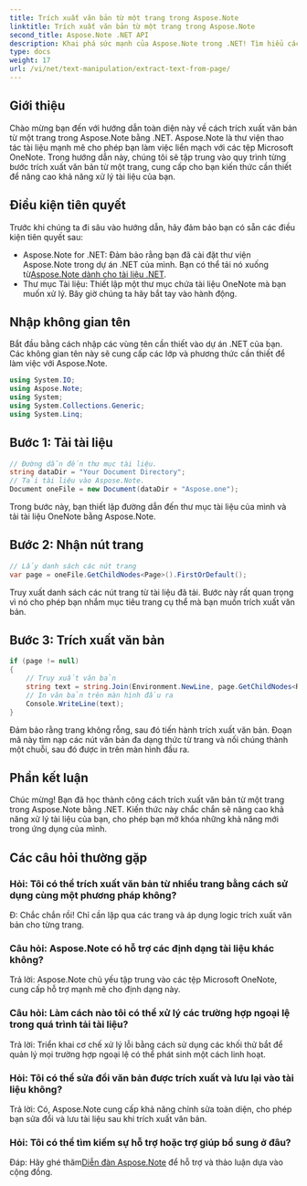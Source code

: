 ```yaml
---
title: Trích xuất văn bản từ một trang trong Aspose.Note
linktitle: Trích xuất văn bản từ một trang trong Aspose.Note
second_title: Aspose.Note .NET API
description: Khai phá sức mạnh của Aspose.Note trong .NET! Tìm hiểu cách trích xuất văn bản từ các trang OneNote theo từng bước. Hãy nâng cao kỹ năng xử lý tài liệu của bạn ngay hôm nay.
type: docs
weight: 17
url: /vi/net/text-manipulation/extract-text-from-page/
---
```

## Giới thiệu
Chào mừng bạn đến với hướng dẫn toàn diện này về cách trích xuất văn bản từ một trang trong Aspose.Note bằng .NET. Aspose.Note là thư viện thao tác tài liệu mạnh mẽ cho phép bạn làm việc liền mạch với các tệp Microsoft OneNote. Trong hướng dẫn này, chúng tôi sẽ tập trung vào quy trình từng bước trích xuất văn bản từ một trang, cung cấp cho bạn kiến thức cần thiết để nâng cao khả năng xử lý tài liệu của bạn.
## Điều kiện tiên quyết
Trước khi chúng ta đi sâu vào hướng dẫn, hãy đảm bảo bạn có sẵn các điều kiện tiên quyết sau:
-  Aspose.Note for .NET: Đảm bảo rằng bạn đã cài đặt thư viện Aspose.Note trong dự án .NET của mình. Bạn có thể tải nó xuống từ[Aspose.Note dành cho tài liệu .NET](https://reference.aspose.com/note/net/).
- Thư mục Tài liệu: Thiết lập một thư mục chứa tài liệu OneNote mà bạn muốn xử lý.
Bây giờ chúng ta hãy bắt tay vào hành động.
## Nhập không gian tên
Bắt đầu bằng cách nhập các vùng tên cần thiết vào dự án .NET của bạn. Các không gian tên này sẽ cung cấp các lớp và phương thức cần thiết để làm việc với Aspose.Note.
```csharp
using System.IO;
using Aspose.Note;
using System;
using System.Collections.Generic;
using System.Linq;
```
## Bước 1: Tải tài liệu
```csharp
// Đường dẫn đến thư mục tài liệu.
string dataDir = "Your Document Directory";
// Tải tài liệu vào Aspose.Note.
Document oneFile = new Document(dataDir + "Aspose.one");
```
Trong bước này, bạn thiết lập đường dẫn đến thư mục tài liệu của mình và tải tài liệu OneNote bằng Aspose.Note.
## Bước 2: Nhận nút trang
```csharp
// Lấy danh sách các nút trang
var page = oneFile.GetChildNodes<Page>().FirstOrDefault();
```
Truy xuất danh sách các nút trang từ tài liệu đã tải. Bước này rất quan trọng vì nó cho phép bạn nhắm mục tiêu trang cụ thể mà bạn muốn trích xuất văn bản.
## Bước 3: Trích xuất văn bản
```csharp
if (page != null)
{
    // Truy xuất văn bản
    string text = string.Join(Environment.NewLine, page.GetChildNodes<RichText>().Select(e => e.Text)) + Environment.NewLine;
    // In văn bản trên màn hình đầu ra
    Console.WriteLine(text);
}
```
Đảm bảo rằng trang không rỗng, sau đó tiến hành trích xuất văn bản. Đoạn mã này tìm nạp các nút văn bản đa dạng thức từ trang và nối chúng thành một chuỗi, sau đó được in trên màn hình đầu ra.
## Phần kết luận
Chúc mừng! Bạn đã học thành công cách trích xuất văn bản từ một trang trong Aspose.Note bằng .NET. Kiến thức này chắc chắn sẽ nâng cao khả năng xử lý tài liệu của bạn, cho phép bạn mở khóa những khả năng mới trong ứng dụng của mình.
## Các câu hỏi thường gặp
### Hỏi: Tôi có thể trích xuất văn bản từ nhiều trang bằng cách sử dụng cùng một phương pháp không?
Đ: Chắc chắn rồi! Chỉ cần lặp qua các trang và áp dụng logic trích xuất văn bản cho từng trang.
### Câu hỏi: Aspose.Note có hỗ trợ các định dạng tài liệu khác không?
Trả lời: Aspose.Note chủ yếu tập trung vào các tệp Microsoft OneNote, cung cấp hỗ trợ mạnh mẽ cho định dạng này.
### Câu hỏi: Làm cách nào tôi có thể xử lý các trường hợp ngoại lệ trong quá trình tải tài liệu?
Trả lời: Triển khai cơ chế xử lý lỗi bằng cách sử dụng các khối thử bắt để quản lý mọi trường hợp ngoại lệ có thể phát sinh một cách linh hoạt.
### Hỏi: Tôi có thể sửa đổi văn bản được trích xuất và lưu lại vào tài liệu không?
Trả lời: Có, Aspose.Note cung cấp khả năng chỉnh sửa toàn diện, cho phép bạn sửa đổi và lưu tài liệu sau khi trích xuất văn bản.
### Hỏi: Tôi có thể tìm kiếm sự hỗ trợ hoặc trợ giúp bổ sung ở đâu?
 Đáp: Hãy ghé thăm[Diễn đàn Aspose.Note](https://forum.aspose.com/c/note/28) để hỗ trợ và thảo luận dựa vào cộng đồng.